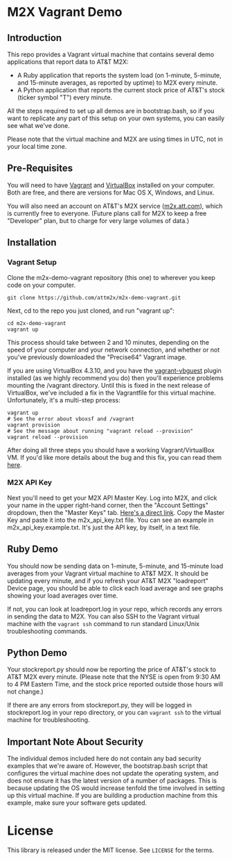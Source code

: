 # M2X Vagrant Demo


## Introduction

This repo provides a Vagrant virtual machine that contains several demo applications that report data to AT&T M2X:

* A Ruby application that reports the system load (on 1-minute, 5-minute, and 15-minute averages, as reported by uptime) to M2X every minute.
* A Python application that reports the current stock price of AT&T's stock (ticker symbol "T") every minute.

All the steps required to set up all demos are in bootstrap.bash, so if you want to replicate any part of this setup on your own systems, you can easily see what we've done.

Please note that the virtual machine and M2X are using times in UTC, not in your local time zone.


## Pre-Requisites

You will need to have [Vagrant](http://www.vagrantup.com/) and [VirtualBox](https://www.virtualbox.org/) installed on your computer. Both are free, and there are versions for Mac OS X, Windows, and Linux.

You will also need an account on AT&amp;T's M2X service ([m2x.att.com](https://m2x.att.com)), which is currently free to everyone. (Future plans call for M2X to keep a free "Developer" plan, but to charge for very large volumes of data.)

## Installation

### Vagrant Setup
Clone the m2x-demo-vagrant repository (this one) to wherever you keep code on your computer.

```
git clone https://github.com/attm2x/m2x-demo-vagrant.git
```

Next, cd to the repo you just cloned, and run "vagrant up":

```
cd m2x-demo-vagrant
vagrant up
```

This process should take between 2 and 10 minutes, depending on the speed of your computer and your network connection, and whether or not you've previously downloaded the "Precise64" Vagrant image.

If you are using VirtualBox 4.3.10, and you have the [vagrant-vbguest](https://github.com/dotless-de/vagrant-vbguest) plugin installed (as we highly recommend you do) then you'll experience problems mounting the /vagrant directory. Until this is fixed in the next release of VirtualBox, we've included a fix in the Vagrantfile for this virtual machine. Unfortunately, it's a multi-step process:

```
vagrant up
# See the error about vboxsf and /vagrant
vagrant provision
# See the message about running "vagrant reload --provision"
vagrant reload --provision
```

After doing all three steps you should have a working Vagrant/VirtualBox VM. If you'd like more details about the bug and this fix, you can read them [here](http://schof.org/2014/03/31/working-around-virtualbox-bug-12879/).

### M2X API Key

Next you'll need to get your M2X API Master Key. Log into M2X, and click your name in the upper right-hand corner, then the "Account Settings" dropdown, then the "Master Keys" tab. [Here's a direct link](https://m2x.att.com/account#master-keys-tab). Copy the Master Key and paste it into the m2x_api_key.txt file. You can see an example in m2x_api_key.example.txt. It's just the API key, by itself, in a text file.


## Ruby Demo

You should now be sending data on 1-minute, 5-minute, and 15-minute load averages from your Vagrant virtual machine to AT&T M2X. It should be updating every minute, and if you refresh your AT&T M2X "loadreport" Device page, you should be able to click each load average and see graphs showing your load averages over time.

If not, you can look at loadreport.log in your repo, which records any errors in sending the data to M2X. You can also SSH to the Vagrant virtual machine with the ```vagrant ssh``` command to run standard Linux/Unix troubleshooting commands.


## Python Demo

Your stockreport.py should now be reporting the price of AT&T's stock to AT&T M2X every minute. (Please note that the NYSE is open from 9:30 AM to 4 PM Eastern Time, and the stock price reported outside those hours will not change.)

If there are any errors from stockreport.py, they will be logged in stockreport.log in your repo directory, or you can ```vagrant ssh``` to the virtual machine for troubleshooting.

## Important Note About Security

The individual demos included here do not contain any bad security examples that we're aware of. However, the bootstrap.bash script that configures the virtual machine does not update the operating system, and does not ensure it has the latest version of a number of packages. This is because updating the OS would increase tenfold the time involved in setting up this virtual machine. If you are building a production machine from this example, make sure your software gets updated.

License
=======

This library is released under the MIT license. See ``LICENSE`` for the terms.
